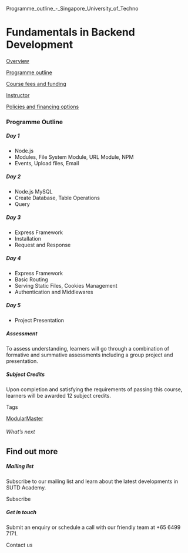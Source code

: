 Programme_outline_-_Singapore_University_of_Techno



Fundamentals in Backend Development
===================================

[Overview](/course/fundamentals-in-backend-development/#tabs)

[Programme outline](/course/fundamentals-in-backend-development/programme-outline/#tabs)

[Course fees and funding](/course/fundamentals-in-backend-development/course-fees-and-funding/#tabs)

[Instructor](/course/fundamentals-in-backend-development/instructor/#tabs)

[Policies and financing options](/course/fundamentals-in-backend-development/policies-and-financing-options/#tabs)

### Programme Outline

##### Day 1

* Node.js
* Modules, File System Module, URL Module, NPM
* Events, Upload files, Email

##### Day 2

* Node.js MySQL
* Create Database, Table Operations
* Query

##### Day 3

* Express Framework
* Installation
* Request and Response

##### Day 4

* Express Framework
* Basic Routing
* Serving Static Files, Cookies Management
* Authentication and Middlewares

##### Day 5

* Project Presentation

##### Assessment

To assess understanding, learners will go through a combination of formative and summative assessments including a group project and presentation.

##### **Subject Credits**

Upon completion and satisfying the requirements of passing this course, learners will be awarded 12 subject credits.

Tags

[ModularMaster](/admissions/academy/courses-and-modules/?academy-type-course=792)

###### What’s next

Find out more
-------------

##### Mailing list

Subscribe to our mailing list and learn about the latest developments in SUTD Academy.

Subscribe

##### Get in touch

Submit an enquiry or schedule a call with our friendly team at +65 6499 7171.

Contact us

